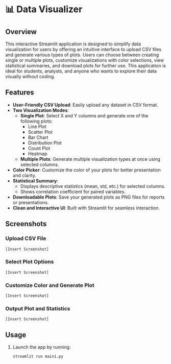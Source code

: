 # 📊 Data Visualizer

## Overview  
This interactive Streamlit application is designed to simplify data visualization for users by offering an intuitive interface to upload CSV files and generate various types of plots. Users can choose between creating single or multiple plots, customize visualizations with color selections, view statistical summaries, and download plots for further use. This application is ideal for students, analysts, and anyone who wants to explore their data visually without coding.

## Features

- **User-Friendly CSV Upload**: Easily upload any dataset in CSV format.
- **Two Visualization Modes**:
  - **Single Plot**: Select X and Y columns and generate one of the following plots:
    - Line Plot
    - Scatter Plot
    - Bar Chart
    - Distribution Plot
    - Count Plot
    - Heatmap
  - **Multiple Plots**: Generate multiple visualization types at once using selected columns.
- **Color Picker**: Customize the color of your plots for better presentation and clarity.
- **Statistical Summary**:
  - Displays descriptive statistics (mean, std, etc.) for selected columns.
  - Shows correlation coefficient for paired variables.
- **Downloadable Plots**: Save your generated plots as PNG files for reports or presentations.
- **Clean and Interactive UI**: Built with Streamlit for seamless interaction.

## Screenshots

### Upload CSV File  
`[Insert Screenshot]`

### Select Plot Options  
`[Insert Screenshot]`

### Customize Color and Generate Plot  
`[Insert Screenshot]`

### Output Plot and Statistics  
`[Insert Screenshot]`

## Usage

1. Launch the app by running:
   ```bash
   streamlit run main1.py
